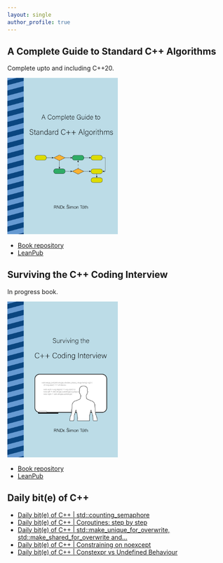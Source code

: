 ```yaml
---
layout: single
author_profile: true
---
```


## A Complete Guide to Standard C++ Algorithms

Complete upto and including C++20.

[<img src="assets/images/book_algorithms_cover.png" width="50%">](https://leanpub.com/cpp-algorithms-guide)

- [Book repository](https://github.com/HappyCerberus/book-cpp-algorithms)
- [LeanPub](https://leanpub.com/cpp-algorithms-guide)

## Surviving the C++ Coding Interview

In progress book.

[<img src="assets/images/book_coding_interview_cover.png" width="50%">](https://leanpub.com/cpp-coding-interview)

- [Book repository](https://leanpub.com/cpp-coding-interview)
- [LeanPub](https://leanpub.com/cpp-coding-interview)

## Daily bit(e) of C++

<ul>
<!-- SUBSTACK:START --><li><a href="https://medium.com/@simontoth/daily-bit-e-of-c-std-counting-semaphore-c4bb45da349b?source=rss-1e1de1006a93------2">Daily bit&lpar;e&rpar; of C++ | std::counting_semaphore</a></li><li><a href="https://medium.com/@simontoth/daily-bit-e-of-c-coroutines-step-by-step-e726b976d239?source=rss-1e1de1006a93------2">Daily bit&lpar;e&rpar; of C++ | Coroutines: step by step</a></li><li><a href="https://medium.com/@simontoth/daily-bit-e-of-c-std-make-unique-for-overwrite-std-make-shared-for-overwrite-and-34875c161fbd?source=rss-1e1de1006a93------2">Daily bit&lpar;e&rpar; of C++ | std::make_unique_for_overwrite, std::make_shared_for_overwrite and…</a></li><li><a href="https://medium.com/@simontoth/daily-bit-e-of-c-constraining-on-noexcept-fe477cc2bbe1?source=rss-1e1de1006a93------2">Daily bit&lpar;e&rpar; of C++ | Constraining on noexcept</a></li><li><a href="https://medium.com/@simontoth/daily-bit-e-of-c-constexpr-vs-undefined-behaviour-39330bd42906?source=rss-1e1de1006a93------2">Daily bit&lpar;e&rpar; of C++ | Constexpr vs Undefined Behaviour</a></li><!-- SUBSTACK:END -->
</ul>